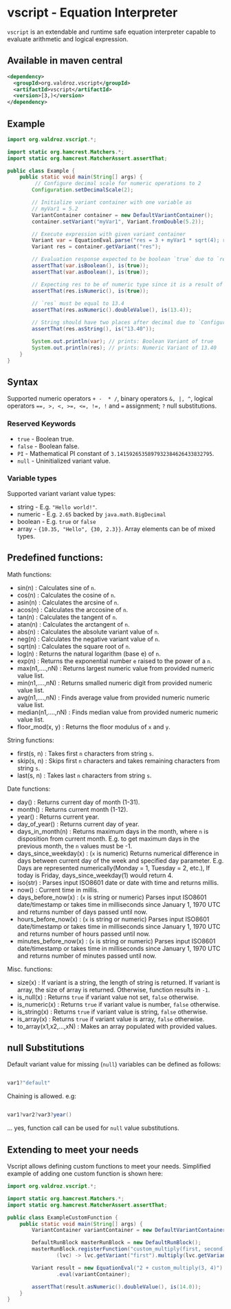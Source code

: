 # vscript - Equation Interpreter 

`vscript` is an extendable and runtime safe equation interpreter capable to evaluate arithmetic 
and logical expression.

## Available in maven central

```xml
<dependency>
  <groupId>org.valdroz.vscript</groupId>
  <artifactId>vscript</artifactId>
  <version>[3,)</version>
</dependency>
```

## Example

```java
import org.valdroz.vscript.*;

import static org.hamcrest.Matchers.*;
import static org.hamcrest.MatcherAssert.assertThat; 

public class Example {
    public static void main(String[] args) {
         // Configure decimal scale for numeric operations to 2
        Configuration.setDecimalScale(2);

        // Initialize variant container with one variable as
        // myVar1 = 5.2        
        VariantContainer container = new DefaultVariantContainer();
        container.setVariant("myVar1", Variant.fromDouble(5.2));

        // Execute expression with given variant container
        Variant var = EquationEval.parse("res = 3 + myVar1 * sqrt(4); res == 13.4").execute(container);
        Variant res = container.getVariant("res");

        // Evaluation response expected to be boolean `true` due to `res == 13.4`
        assertThat(var.isBoolean(), is(true));
        assertThat(var.asBoolean(), is(true));

        // Expecting res to be of numeric type since it is a result of algebraic expression
        assertThat(res.isNumeric(), is(true));
        
        // `res` must be equal to 13.4
        assertThat(res.asNumeric().doubleValue(), is(13.4));

        // String should have two places after decimal due to `Configuration.setDecimalScale(2)`
        assertThat(res.asString(), is("13.40"));

        System.out.println(var); // prints: Boolean Variant of true
        System.out.println(res); // prints: Numeric Variant of 13.40
    }
}
```

## Syntax

Supported numeric operators `+ -  * /`, binary operators
 `&, |, ^`, logical operators ` ==, >, <, >=, <=, !=, ! ` and `=` assignment; `?` null substitutions.

### Reserved Keywords

- `true`        - Boolean true.
- `false`       - Boolean false.
- `PI`			- Mathematical PI constant of `3.1415926535897932384626433832795`.
- `null`		- Uninitialized variant value.

### Variable types

Supported variant variant value types:

- string - E.g. `"Hello world!"`.
- numeric - E.g. `2.65` backed by `java.math.BigDecimal`
- boolean - E.g. `true` or `false`
- array - `{10.35, "Hello", {30, 2.3}}`. Array elements can be of mixed types.

## Predefined functions:

Math functions:
- sin(n)				: Calculates sine of `n`.
- cos(n)				: Calculates the cosine of `n`.
- asin(n)				: Calculates the arcsine of `n`.
- acos(n)				: Calculates the arccosine of `n`.
- tan(n)				: Calculates the tangent of `n`.
- atan(n)				: Calculates the arctangent of `n`.
- abs(n)				: Calculates the absolute variant value of `n`.
- neg(n)				: Calculates the negative variant value of `n`.
- sqrt(n)				: Calculates the square root of `n`.
- log(n)				: Returns the natural logarithm (base e) of `n`.
- exp(n)				: Returns the exponential number `e` raised to the power of a `n`.
- max(n1,....,nN)       : Returns largest numeric value from provided numeric value list. 
- min(n1,....,nN)       : Returns smalled numeric digit from provided numeric value list.
- avg(n1,....,nN)       : Finds average value from provided numeric numeric value list.  
- median(n1,....,nN)    : Finds median value from provided numeric numeric value list.
- floor_mod(x, y)       : Returns the floor modulus of `x` and `y`.

String functions:
- first(s, n) : Takes first `n` characters from string `s`.
- skip(s, n) : Skips first `n` characters and takes remaining characters from string `s`.
- last(s, n) : Takes last `n` characters from string `s`.

Date functions:
- day()				: Returns current day of month (1-31).
- month()			: Returns current month (1-12).
- year()			: Returns current year.
- day_of_year()		: Returns current day of year.
- days_in_month(n)	: Returns maximum days in the month, where `n` is disposition from current month.
                    E.g. to get maximum days in the previous month, the `n` values must be -1.
- days_since_weekday(x) : (`x` is numeric) Returns numerical difference in days between current day of the week and specified day parameter.
                    E.g. Days are represented numerically(Monday = 1, Tuesday = 2, etc.), If today is Friday, days_since_weekday(1) would return 4.
- iso(str)          : Parses input ISO8601 date or date with time and returns millis.
- now()             : Current time in millis.
- days_before_now(x) : (`x` is string or numeric) Parses input ISO8601 date/timestamp or takes time in milliseconds since January 1, 1970 UTC and returns number of days passed until now. 					
- hours_before_now(x) : (`x` is string or numeric) Parses input ISO8601 date/timestamp or takes time in milliseconds since January 1, 1970 UTC and returns number of hours passed until now.
- minutes_before_now(x) : (`x` is string or numeric) Parses input ISO8601 date/timestamp or takes time in milliseconds since January 1, 1970 UTC and returns number of minutes passed until now.

Misc. functions:
- size(x)			: If variant is a string, the length of string is returned. If variant is 
                      array, the size of array is returned. Otherwise, function results in `-1`. 
- is_null(x)		: Returns `true` if variant value not set, `false` otherwise.
- is_numeric(x)		: Returns `true` if variant value is number, `false` otherwise.
- is_string(x)		: Returns `true` if variant value is string, `false` otherwise.
- is_array(x)		: Returns `true` if variant value is array, `false` otherwise.
- to_array(x1,x2,...,xN) : Makes an array populated with provided values.

## null Substitutions

Default variant value for missing (`null`) variables can be defined as follows:

```java

var1?"default"

```

Chaining is allowed. e.g:


```java

var1?var2?var3?year()

```

... yes, function call can be used for `null` value substitutions.

## Extending to meet your needs

Vscript allows defining custom functions to meet your needs.
Simplified example of adding one custom function is shown here:    

```java
import org.valdroz.vscript.*;

import static org.hamcrest.Matchers.*;
import static org.hamcrest.MatcherAssert.assertThat;

public class ExampleCustomFunction {
    public static void main(String[] args) {
        VariantContainer variantContainer = new DefaultVariantContainer();

        DefaultRunBlock masterRunBlock = new DefaultRunBlock();
        masterRunBlock.registerFunction("custom_multiply(first, second)",
                (lvc) -> lvc.getVariant("first").multiply(lvc.getVariant("second")));

        Variant result = new EquationEval("2 + custom_multiply(3, 4)").withMasterBlock(masterRunBlock)
                .eval(variantContainer);

        assertThat(result.asNumeric().doubleValue(), is(14.0));
    }
}
```
